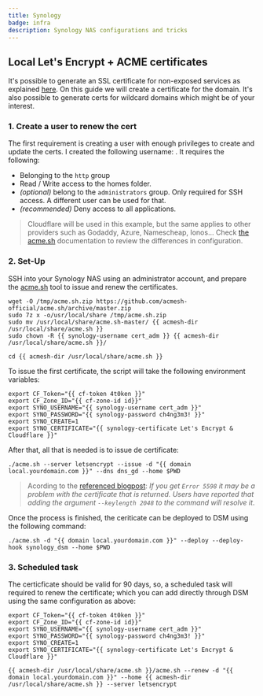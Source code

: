 ```yaml
---
title: Synology
badge: infra
description: Synology NAS configurations and tricks
---
```


## Local Let's Encrypt + ACME certificates

It's possible to generate an SSL certificate for non-exposed services as explained [here](https://dr-b.io/post/Synology-DSM-7-with-Lets-Encrypt-and-DNS-Challenge). On this guide we will create a certificate for the <code><smart-variable variable="domain" default-value="local.yourdomain.com"></smart-variable></code> domain. It's also possible to generate certs for wildcard domains which might be of your interest.


### 1. Create a user to renew the cert

The first requirement is creating a user with enough privileges to create and update the certs. I created the following username: <code><smart-variable variable="synology-username" default-value="cert_adm"></smart-variable></code>. It requires the following:

* Belonging to the `http` group
* Read / Write access to the homes folder. 
* *(optional)* belong to the `administrators` group. Only required for SSH access. A different user can be used for that.
* *(recommended)* Deny access to all applications.


> Cloudflare will be used in this example, but the same applies to other providers such as Godaddy, Azure, Namescheap, Ionos... Check [the acme.sh](https://github.com/acmesh-official/acme.sh/wiki/dnsapi) documentation to review the differences in configuration.


### 2. Set-Up

SSH into your Synology NAS using an administrator account, and prepare the [acme.sh](https://github.com/acmesh-official/acme.sh) tool to issue and renew the certificates.

``` shell
wget -O /tmp/acme.sh.zip https://github.com/acmesh-official/acme.sh/archive/master.zip
sudo 7z x -o/usr/local/share /tmp/acme.sh.zip
sudo mv /usr/local/share/acme.sh-master/ {{ acmesh-dir /usr/local/share/acme.sh }}
sudo chown -R {{ synology-username cert_adm }} {{ acmesh-dir /usr/local/share/acme.sh }}/

cd {{ acmesh-dir /usr/local/share/acme.sh }}
```

To issue the first certificate, the script will take the following environment variables:

``` shell
export CF_Token="{{ cf-token 4t0ken }}"
export CF_Zone_ID="{{ cf-zone-id id}}"
export SYNO_USERNAME="{{ synology-username cert_adm }}"
export SYNO_PASSWORD="{{ synology-password ch4ng3m3! }}"
export SYNO_CREATE=1
export SYNO_CERTIFICATE="{{ synology-certificate Let's Encrypt & Cloudflare }}"
```

After that, all that is needed is to issue de certificate:

``` shell
./acme.sh --server letsencrypt --issue -d "{{ domain local.yourdomain.com }}" --dns dns_gd --home $PWD
```

> Acording to the [referenced blogpost](https://dr-b.io/post/Synology-DSM-7-with-Lets-Encrypt-and-DNS-Challenge): *If you get `Error 5598` it may be a problem with the certificate that is returned. Users have reported that adding the argument `--keylength 2048` to the command will resolve it*.

Once the process is finished, the ceriticate can be deployed to DSM using the following command:

``` shell
./acme.sh -d "{{ domain local.yourdomain.com }}" --deploy --deploy-hook synology_dsm --home $PWD
```

### 3. Scheduled task

The certicficate should be valid for 90 days, so, a scheduled task will required to renew the certificate; which you can add directly through DSM using the same configuration as above:

``` shell
export CF_Token="{{ cf-token 4t0ken }}"
export CF_Zone_ID="{{ cf-zone-id id}}"
export SYNO_USERNAME="{{ synology-username cert_adm }}"
export SYNO_PASSWORD="{{ synology-password ch4ng3m3! }}"
export SYNO_CREATE=1
export SYNO_CERTIFICATE="{{ synology-certificate Let's Encrypt & Cloudflare }}"

{{ acmesh-dir /usr/local/share/acme.sh }}/acme.sh --renew -d "{{ domain local.yourdomain.com }}" --home {{ acmesh-dir /usr/local/share/acme.sh }} --server letsencrypt
```